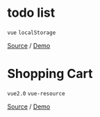 # todo list
`vue` `localStorage`

[Source](https://github.com/itanhang/vue-list/tree/master/todo) / [Demo](https://itanhang.github.io/vue-list/todo/dist/index.html)

# Shopping Cart
`vue2.0` `vue-resource`

[Source](https://github.com/itanhang/vue-list/tree/master/shopping-cart) / [Demo](https://itanhang.github.io/vue-list/shopping-cart/index.html)

